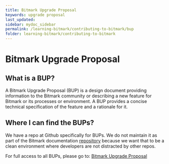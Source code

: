 ```yaml
---
title: Bitmark Upgrade Proposal
keywords: upgrade proposal
last_updated: 
sidebar: mydoc_sidebar
permalink: /learning-bitmark/contributing-to-bitmark/bup
folder: learning-bitmark/contributing-to-bitmark
---
```


# Bitmark Upgrade Proposal
## What is a BUP?
A Bitmark Upgrade Proposal (BUP) is a design document providing
information to the Bitmark community or describing a new feature for
Bitmark or its processes or environment. A BUP provides a
concise technical specification of the feature and a rationale for it.

## Where I can find the BUPs?
We have a repo at Github specifically for BUPs. We do not maintain it as part of the
Bitmark documentation [repository](https://github.com/bitmark-inc/docs) because we want that to be a clean 
environment where developers are not distracted by other
repos.

For full access to all BUPs, please go to: [Bitmark Upgrade Proposal](https://github.com/bitmark-property-system/bups)
